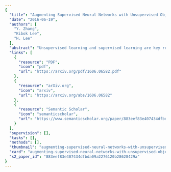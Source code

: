 ```yaml
---
{
  "title": "Augmenting Supervised Neural Networks with Unsupervised Objectives for Large-scale Image Classification",
  "date": "2016-06-19",
  "authors": [
    "Y. Zhang",
    "Kibok Lee",
    "H. Lee"
  ],
  "abstract": "Unsupervised learning and supervised learning are key research topics in deep learning. However, as high-capacity supervised neural networks trained with a large amount of labels have achieved remarkable success in many computer vision tasks, the availability of large-scale labeled images reduced the significance of unsupervised learning. Inspired by the recent trend toward revisiting the importance of unsupervised learning, we investigate joint supervised and unsupervised learning in a large-scale setting by augmenting existing neural networks with decoding pathways for reconstruction. First, we demonstrate that the intermediate activations of pretrained large-scale classification networks preserve almost all the information of input images except a portion of local spatial details. Then, by end-to-end training of the entire augmented architecture with the reconstructive objective, we show improvement of the network performance for supervised tasks. We evaluate several variants of autoencoders, including the recently proposed \"what-where\" autoencoder that uses the encoder pooling switches, to study the importance of the architecture design. Taking the 16-layer VGGNet trained under the ImageNet ILSVRC 2012 protocol as a strong baseline for image classification, our methods improve the validation-set accuracy by a noticeable margin.",
  "links": [
    {
      "resource": "PDF",
      "icon": "pdf",
      "url": "https://arxiv.org/pdf/1606.06582.pdf"
    },
    {
      "resource": "arXiv.org",
      "icon": "arxiv",
      "url": "https://arxiv.org/abs/1606.06582"
    },
    {
      "resource": "Semantic Scholar",
      "icon": "semanticscholar",
      "url": "https://www.semanticscholar.org/paper/883eef83e407434dfbda09a2276120b28628429a"
    }
  ],
  "supervision": [],
  "tasks": [],
  "methods": [],
  "thumbnail": "augmenting-supervised-neural-networks-with-unsupervised-objectives-for-large-scale-image-classification-thumb.jpg",
  "card": "augmenting-supervised-neural-networks-with-unsupervised-objectives-for-large-scale-image-classification-card.jpg",
  "s2_paper_id": "883eef83e407434dfbda09a2276120b28628429a"
}
---
```



